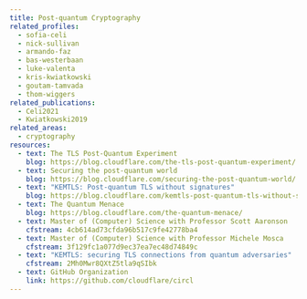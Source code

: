 ```yaml
---
title: Post-quantum Cryptography
related_profiles:
  - sofia-celi
  - nick-sullivan
  - armando-faz
  - bas-westerbaan
  - luke-valenta
  - kris-kwiatkowski
  - goutam-tamvada
  - thom-wiggers
related_publications:
  - Celi2021
  - Kwiatkowski2019
related_areas:
  - cryptography
resources:
  - text: The TLS Post-Quantum Experiment
    blog: https://blog.cloudflare.com/the-tls-post-quantum-experiment/
  - text: Securing the post-quantum world
    blog: https://blog.cloudflare.com/securing-the-post-quantum-world/
  - text: "KEMTLS: Post-quantum TLS without signatures"
    blog: https://blog.cloudflare.com/kemtls-post-quantum-tls-without-signatures/
  - text: The Quantum Menace
    blog: https://blog.cloudflare.com/the-quantum-menace/
  - text: Master of (Computer) Science with Professor Scott Aaronson
    cfstream: 4cb614ad73cfda96b517c9fe42778ba4
  - text: Master of (Computer) Science with Professor Michele Mosca
    cfstream: 3f129fc1a077d9ec37ea7ec48d74849c
  - text: "KEMTLS: securing TLS connections from quantum adversaries"
    cfstream: 2Mh0Mwr8QXtZ5tla9qSIbk
  - text: GitHub Organization
    link: https://github.com/cloudflare/circl
---
```


